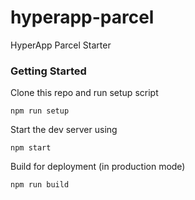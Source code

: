 # hyperapp-parcel

HyperApp Parcel Starter

### Getting Started

Clone this repo and run setup script

```
npm run setup
```

Start the dev server using

```
npm start
```

Build for deployment (in production mode)

```
npm run build
```

